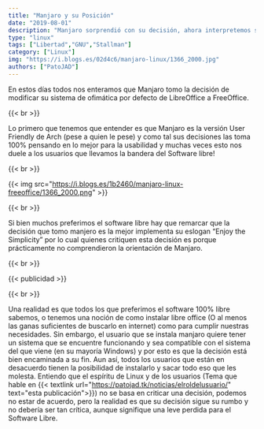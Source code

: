 ```yaml
---
title: "Manjaro y su Posición"
date: "2019-08-01"
description: "Manjaro sorprendió con su decisión, ahora interpretemos su objetivo..."
type: "linux"
tags: ["Libertad","GNU","Stallman"]
category: ["Linux"]
img: "https://i.blogs.es/02d4c6/manjaro-linux/1366_2000.jpg"
authors: ["PatoJAD"]
---
```


En estos días todos nos enteramos que Manjaro tomo la decisión de modificar su sistema de ofimática por defecto de LibreOffice a FreeOffice.

{{< br >}}

Lo primero que tenemos que entender es que Manjaro es la versión User Friendly de Arch (pese a quien le pese) y como tal sus decisiones las toma 100% pensando en lo mejor para la usabilidad y muchas veces esto nos duele a los usuarios que llevamos la bandera del Software libre!

{{< br >}}

{{< img src="https://i.blogs.es/1b2460/manjaro-linux-freeoffice/1366_2000.png" >}}

{{< br >}}

Si bien muchos preferimos el software libre hay que remarcar que la decisión que tomo manjero es la mejor implementa su eslogan “Enjoy the Simplicity” por lo cual quienes critiquen esta decisión es porque prácticamente no comprendieron la orientación de Manjaro.

{{< br >}}

{{< publicidad >}}

{{< br >}}

Una realidad es que todos los que preferimos el software 100% libre sabemos, o tenemos una noción de como instalar libre office (O al menos las ganas suficientes de buscarlo en internet) como para cumplir nuestras necesidades. Sin embargo, el usuario que se instala manjaro quiere tener un sistema que se encuentre funcionando y sea compatible con el sistema del que viene (en su mayoría Windows) y por esto es que la decisión está bien encaminada a su fin. Aun así, todos los usuarios que están en desacuerdo tienen la posibilidad de instalarlo y sacar todo eso que les molesta. Entiendo que el espíritu de Linux y de los usuarios (Tema que hable en {{< textlink url="https://patojad.tk/noticias/elroldelusuario/" text="esta publicación">}}) no se basa en criticar una decisión, podemos no estar de acuerdo, pero la realidad es que su decisión sigue su rumbo y no debería ser tan crítica, aunque signifique una leve perdida para el Software Libre.
